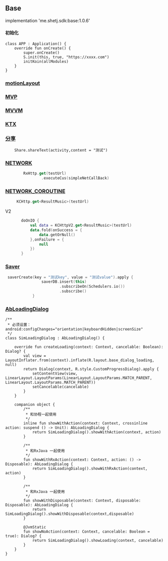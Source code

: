 ## Base
implementation 'me.shetj.sdk:base:1.0.6'

#### 初始化
```
class APP : Application() {
    override fun onCreate() {
        super.onCreate()
        S.init(this, true, "https://xxxx.com")
        initKoin(allModules)
    }
}
```

### [motionLayout](src/main/java/me/shetj/base/anim/motion)

### [MVP](src/main/java/me/shetj/base/mvp)

### [MVVM](src/main/java/me/shetj/base/mvvm)

### [KTX](src/main/java/me/shetj/base/ktx)

### [分享](src/main/java/me/shetj/base/share)
```
    Share.shareText(activity,content = "测试")
```

### [NETWORK](src/main/java/me/shetj/base/network)
``` kotlin
        RxHttp.get(testUrl)
                .executeCus(simpleNetCallBack)
```


### [NETWORK_COROUTINE](src/main/java/me/shetj/base/network_coroutine)
```kotlin
     KCHttp.get<ResultMusic>(testUrl)
```
V2
``` kotlin
       doOnIO {
           val data = KCHttpV2.get<ResultMusic>(testUrl)
           data.fold(onSuccess = {
               data.getOrNull()
           },onFailure = {
               null
           })
       }
```

### [Saver](src/main/java/me/shetj/base/saver)
```kotlin
 saverCreate(key = "测试key", value = "测试value").apply {
                saverDB.insert(this)
                        .subscribeOn(Schedulers.io())
                        .subscribe()
            }

```

### [AbLoadingDialog](src/main/java/me/shetj/base/weight/AbLoadingDialog.kt)
```
/**
 * 必须设置：android:configChanges="orientation|keyboardHidden|screenSize"
 */
class SimLoadingDialog : AbLoadingDialog() {

    override fun createLoading(context: Context, cancelable: Boolean): Dialog? {
        val view = LayoutInflater.from(context).inflate(R.layout.base_dialog_loading, null)
        return Dialog(context, R.style.CustomProgressDialog).apply {
            setContentView(view, LinearLayout.LayoutParams(LinearLayout.LayoutParams.MATCH_PARENT, LinearLayout.LayoutParams.MATCH_PARENT))
            setCancelable(cancelable)
        }
    }

    companion object {
        /**
         * 和协程一起使用
         */
        inline fun showWithAction(context: Context, crossinline action: suspend () -> Unit): AbLoadingDialog {
            return SimLoadingDialog().showWithAction(context, action)
        }

        /**
         * 和RxJava 一起使用
         */
        fun showWithRxAction(context: Context, action: () -> Disposable): AbLoadingDialog {
            return SimLoadingDialog().showWithRxAction(context, action)
        }

        /**
         * 和RxJava 一起使用
         */
        fun showWithDisposable(context: Context, disposable: Disposable): AbLoadingDialog {
            return SimLoadingDialog().showWithDisposable(context,disposable)
        }

        @JvmStatic
        fun showNoAction(context: Context, cancelable: Boolean = true): Dialog? {
            return SimLoadingDialog().showLoading(context, cancelable)
        }
    }
}
```